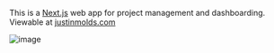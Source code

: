 This is a [Next.js](https://nextjs.org/) web app for project management and dashboarding. Viewable at [justinmolds.com](http://justinmolds.com)

![image](https://github.com/user-attachments/assets/dfd4bca5-804a-4cb8-9154-954a612db647)
